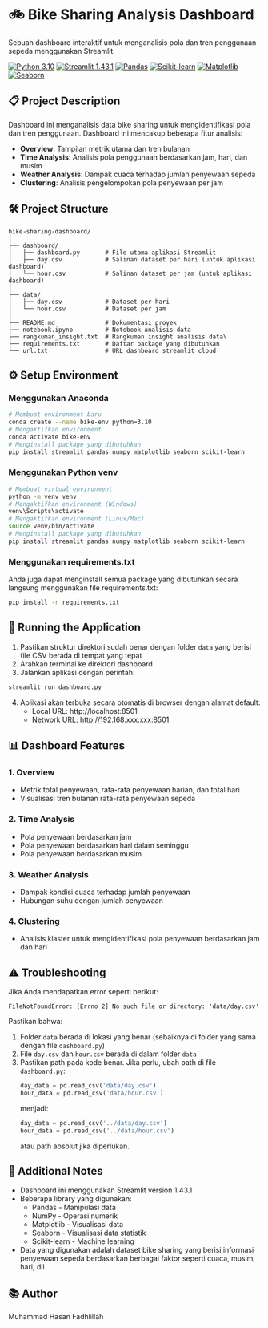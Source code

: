 # 🚲 Bike Sharing Analysis Dashboard

Sebuah dashboard interaktif untuk menganalisis pola dan tren penggunaan sepeda menggunakan Streamlit.

[![Python 3.10](https://img.shields.io/badge/Python-3.10-blue?logo=python)](https://www.python.org/)
[![Streamlit 1.43.1](https://img.shields.io/badge/Streamlit-1.43.1-FF4B4B?logo=streamlit)](https://streamlit.io/)
[![Pandas](https://img.shields.io/badge/Pandas-Latest-150458?logo=pandas)](https://pandas.pydata.org/)
[![Scikit-learn](https://img.shields.io/badge/Scikit--learn-Latest-F7931E?logo=scikit-learn)](https://scikit-learn.org/)
[![Matplotlib](https://img.shields.io/badge/Matplotlib-Latest-11557c?logo=python)](https://matplotlib.org/)
[![Seaborn](https://img.shields.io/badge/Seaborn-Latest-7db0bc?logo=python)](https://seaborn.pydata.org/)

## 📋 Project Description

Dashboard ini menganalisis data bike sharing untuk mengidentifikasi pola dan tren penggunaan. Dashboard ini mencakup beberapa fitur analisis:

- **Overview**: Tampilan metrik utama dan tren bulanan
- **Time Analysis**: Analisis pola penggunaan berdasarkan jam, hari, dan musim
- **Weather Analysis**: Dampak cuaca terhadap jumlah penyewaan sepeda
- **Clustering**: Analisis pengelompokan pola penyewaan per jam

## 🛠️ Project Structure

```
bike-sharing-dashboard/
│
├── dashboard/
│   ├── dashboard.py       # File utama aplikasi Streamlit
│   ├── day.csv            # Salinan dataset per hari (untuk aplikasi dashboard)
│   └── hour.csv           # Salinan dataset per jam (untuk aplikasi dashboard)
│
├── data/
│   ├── day.csv            # Dataset per hari
│   └── hour.csv           # Dataset per jam
│
├── README.md              # Dokumentasi proyek
├── notebook.ipynb         # Notebook analisis data
├── rangkuman_insight.txt  # Rangkuman insight analisis data\
├── requirements.txt       # Daftar package yang dibutuhkan
└── url.txt                # URL dashboard streamlit cloud
```

## ⚙️ Setup Environment

### Menggunakan Anaconda

```bash
# Membuat environment baru
conda create --name bike-env python=3.10
# Mengaktifkan environment
conda activate bike-env
# Menginstall package yang dibutuhkan
pip install streamlit pandas numpy matplotlib seaborn scikit-learn
```

### Menggunakan Python venv

```bash
# Membuat virtual environment
python -m venv venv
# Mengaktifkan environment (Windows)
venv\Scripts\activate
# Mengaktifkan environment (Linux/Mac)
source venv/bin/activate
# Menginstall package yang dibutuhkan
pip install streamlit pandas numpy matplotlib seaborn scikit-learn
```

### Menggunakan requirements.txt

Anda juga dapat menginstall semua package yang dibutuhkan secara langsung menggunakan file requirements.txt:

```bash
pip install -r requirements.txt
```

## 🚀 Running the Application

1. Pastikan struktur direktori sudah benar dengan folder `data` yang berisi file CSV berada di tempat yang tepat
2. Arahkan terminal ke direktori dashboard
3. Jalankan aplikasi dengan perintah:

```bash
streamlit run dashboard.py
```

4. Aplikasi akan terbuka secara otomatis di browser dengan alamat default:
   - Local URL: http://localhost:8501
   - Network URL: http://192.168.xxx.xxx:8501

## 📊 Dashboard Features

### 1. Overview

- Metrik total penyewaan, rata-rata penyewaan harian, dan total hari
- Visualisasi tren bulanan rata-rata penyewaan sepeda

### 2. Time Analysis

- Pola penyewaan berdasarkan jam
- Pola penyewaan berdasarkan hari dalam seminggu
- Pola penyewaan berdasarkan musim

### 3. Weather Analysis

- Dampak kondisi cuaca terhadap jumlah penyewaan
- Hubungan suhu dengan jumlah penyewaan

### 4. Clustering

- Analisis klaster untuk mengidentifikasi pola penyewaan berdasarkan jam dan hari

## ⚠️ Troubleshooting

Jika Anda mendapatkan error seperti berikut:

```
FileNotFoundError: [Errno 2] No such file or directory: 'data/day.csv'
```

Pastikan bahwa:

1. Folder `data` berada di lokasi yang benar (sebaiknya di folder yang sama dengan file `dashboard.py`)
2. File `day.csv` dan `hour.csv` berada di dalam folder `data`
3. Pastikan path pada kode benar. Jika perlu, ubah path di file `dashboard.py`:
   ```python
   day_data = pd.read_csv('data/day.csv')
   hour_data = pd.read_csv('data/hour.csv')
   ```
   menjadi:
   ```python
   day_data = pd.read_csv('../data/day.csv')
   hour_data = pd.read_csv('../data/hour.csv')
   ```
   atau path absolut jika diperlukan.

## 📝 Additional Notes

- Dashboard ini menggunakan Streamlit version 1.43.1
- Beberapa library yang digunakan:
  - Pandas - Manipulasi data
  - NumPy - Operasi numerik
  - Matplotlib - Visualisasi data
  - Seaborn - Visualisasi data statistik
  - Scikit-learn - Machine learning
- Data yang digunakan adalah dataset bike sharing yang berisi informasi penyewaan sepeda berdasarkan berbagai faktor seperti cuaca, musim, hari, dll.

## 📚 Author

Muhammad Hasan Fadhlillah
